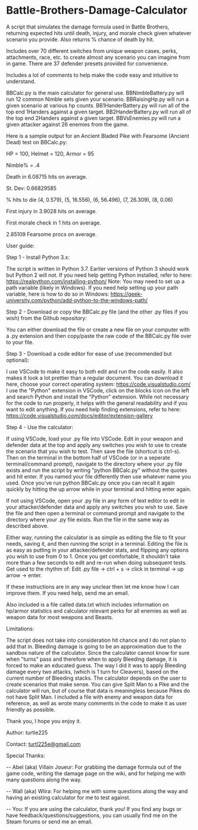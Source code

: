 # Battle-Brothers-Damage-Calculator
A script that simulates the damage formula used in Battle Brothers, returning expected hits until death, injury, and morale check given whatever scenario you provide. Also returns % chance of death by hit. 

Includes over 70 different switches from unique weapon cases, perks, attachments, race, etc. to create almost any scenario you can imagine from in game. There are 37 defender presets provided for convenience.

Includes a lot of comments to help make the code easy and intuitive to understand. 

BBCalc.py is the main calculator for general use. BBNimbleBattery.py will run 12 common Nimble sets given your scenario. BBRaisingHp.py will run a given scenario at various hp counts. BB1HanderBattery.py will run all of the top end 1Handers against a given target. BB2HanderBattery.py will run all of the top end 2Handers against a given target. BBVsEnemies.py will run a given attacker against 26 enemies from the game.

Here is a sample output for an Ancient Bladed Pike with Fearsome (Ancient Dead) test on BBCalc.py:

HP = 100, Helmet = 120, Armor = 95

Nimble% = .4

Death in 6.08715 hits on average.

St. Dev: 0.66829585

% hits to die (4, 0.579), (5, 16.556), (6, 56.496), (7, 26.309), (8, 0.06)

First injury in 3.9028 hits on average.

First morale check in 1 hits on average.

2.85109 Fearsome procs on average.

User guide:

Step 1 - Install Python 3.x:
  
  The script is written in Python 3.7. Earlier versions of Python 3 should work but Python 2 will not.
  If you need help getting Python installed, refer to here: https://realpython.com/installing-python/
  Note: You may need to set up a path variable (likely in Windows). If you need help setting up your path variable, here is how to do so in Windows: https://geek-university.com/python/add-python-to-the-windows-path/
  
Step 2 - Download or copy the BBCalc.py file (and the other .py files if you wish) from the Github repository:
  
  You can either download the file or create a new file on your computer with a .py extension and then copy/paste the raw code of the BBCalc.py file over to your file. 
  
Step 3 - Download a code editor for ease of use (recommended but optional):
  
  I use VSCode to make it easy to both edit and run the code easily. It also makes it look a lot prettier than a regular document.
  You can download it here, choose your correct operating system: https://code.visualstudio.com/
  I use the "Python" extension in VSCode, click on the blocks icon on the left and search Python and install the "Python" extension. While not necessary for the code to run properly, it helps with the general readability and if you want to edit anything. If you need help finding extensions, refer to here: https://code.visualstudio.com/docs/editor/extension-gallery
  
Step 4 - Use the calculator:
  
  If using VSCode, load your .py file into VSCode. Edit in your weapon and defender data at the top and apply any switches you wish to use to create the scenario that you wish to test. Then save the file (shortcut is ctrl-s). Then on the terminal in the bottom half of VSCode (or in a seperate terminal/command prompt), navigate to the directory where your .py file exists and run the script by writing "python BBCalc.py" without the quotes and hit enter. If you named your file differently then use whatever name you used. Once you've run python BBCalc.py once you can recall it again quickly by hitting the up arrow while in your terminal and hitting enter again.
  
  If not using VSCode, open your .py file in any form of text editor to edit in your attacker/defender data and apply any switches you wish to use. Save the file and then open a terminal or command prompt and navigate to the directory where your .py file exists. Run the file in the same way as described above. 
  
  Either way, running the calculator is as simple as editing the file to fit your needs, saving it, and then running the script in a terminal. Editing the file is as easy as putting in your attacker/defender stats, and flipping any options you wish to use from 0 to 1. Once you get comfortable, it shouldn't take more than a few seconds to edit and re-run when doing subsequent tests. Get used to the rhythm of: Edit .py file -> ctrl + s -> click in terminal -> up arrow -> enter.
  
If these instructions are in any way unclear then let me know how I can improve them. If you need help, send me an email.

Also included is a file called data.txt which includes information on hp/armor statistics and calculator relevant perks for all enemies as well as weapon data for most weapons and Beasts. 

Limitations:

The script does not take into consideration hit chance and I do not plan to add that in. Bleeding damage is going to be an approximation due to the sandbox nature of the calculator. Since the calculator cannot know for sure when "turns" pass and therefore when to apply Bleeding damage, it is forced to make an educated guess. The way I did it was to apply Bleeding damage every two attacks, (which is 1 turn for Cleavers), based on the current number of Bleeding stacks. The calculator depends on the user to create scenarios that make sense. You can give Split Man to a Pike and the calculator will run, but of course that data is meaningless because Pikes do not have Split Man. I included a file with enemy and weapon data for reference, as well as wrote many comments in the code to make it as user friendly as possible.

Thank you, I hope you enjoy it.

Author: turtle225

Contact: turtl225e@gmail.com

Special Thanks:

-- Abel (aka) Villain Joueur: For grabbing the damage formula out of the game code, writing the damage page on the wiki, and for 
helping me with many questions along the way.

-- Wall (aka) Wlira: For helping me with some questions along the way and having an existing calculator for me to test against.

-- You: If you are using the calculator, thank you! If you find any bugs or have feedback/questions/suggestions, you can usually find me on the Steam forums or send me an email.
